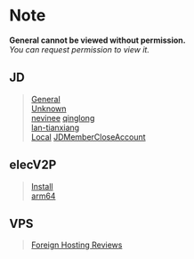 # Note

**General cannot be viewed without permission.**  
*You can request permission to view it.*

## JD

> [General](https://www.kdocs.cn/l/cvv59F3SXS4B)  
> [Unknown](./JD/Unknown#readme)  
> [nevinee](./JD/nevinee#readme)
> [qinglong](./JD/qinglong#readme)  
> [lan-tianxiang](https://github.com/lan-tianxiang/JS_TOOL/wiki)  
> [Local](https://github.com/Oreomeow/VIP/raw/main/Scripts/js/Node.js-613.rar)
> [JDMemberCloseAccount](https://github.com/yqchilde/JDMemberCloseAccount#jdmembercloseaccount)

## elecV2P

> [Install](./Vtop/Readme.md#v2p%E5%AE%89%E8%A3%85%E6%95%99%E7%A8%8B)  
> [arm64](./Vtop/arm64.md#v2pv2p%E6%94%BB%E7%95%A5%E8%A1%A5%E5%AE%8C%E8%AE%A1%E5%88%92n1%E8%B7%AF%E7%94%B1%E5%99%A8%E7%AD%89arm64%E6%9E%B6%E6%9E%84%E8%AE%BE%E5%A4%87%E5%AE%89%E8%A3%85v2p%E7%9A%84%E6%96%B9%E6%B3%95%E8%AF%B4%E6%98%8E)

## VPS

> [Foreign Hosting Reviews](https://www.zhujiceping.com/)  
